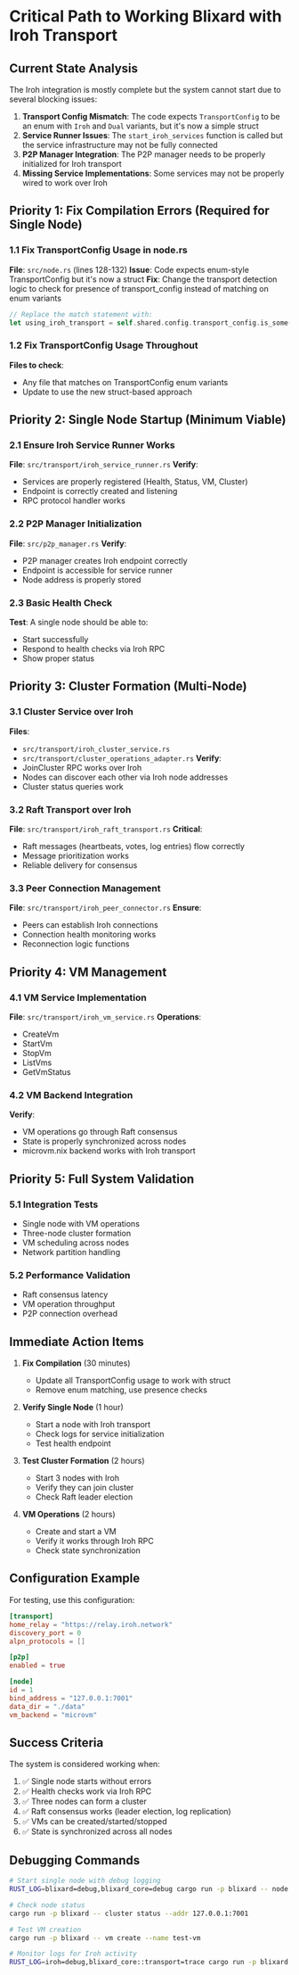 # Critical Path to Working Blixard with Iroh Transport

## Current State Analysis

The Iroh integration is mostly complete but the system cannot start due to several blocking issues:

1. **Transport Config Mismatch**: The code expects `TransportConfig` to be an enum with `Iroh` and `Dual` variants, but it's now a simple struct
2. **Service Runner Issues**: The `start_iroh_services` function is called but the service infrastructure may not be fully connected
3. **P2P Manager Integration**: The P2P manager needs to be properly initialized for Iroh transport
4. **Missing Service Implementations**: Some services may not be properly wired to work over Iroh

## Priority 1: Fix Compilation Errors (Required for Single Node)

### 1.1 Fix TransportConfig Usage in node.rs
**File**: `src/node.rs` (lines 128-132)
**Issue**: Code expects enum-style TransportConfig but it's now a struct
**Fix**: Change the transport detection logic to check for presence of transport_config instead of matching on enum variants

```rust
// Replace the match statement with:
let using_iroh_transport = self.shared.config.transport_config.is_some();
```

### 1.2 Fix TransportConfig Usage Throughout
**Files to check**: 
- Any file that matches on TransportConfig enum variants
- Update to use the new struct-based approach

## Priority 2: Single Node Startup (Minimum Viable)

### 2.1 Ensure Iroh Service Runner Works
**File**: `src/transport/iroh_service_runner.rs`
**Verify**:
- Services are properly registered (Health, Status, VM, Cluster)
- Endpoint is correctly created and listening
- RPC protocol handler works

### 2.2 P2P Manager Initialization
**File**: `src/p2p_manager.rs`
**Verify**:
- P2P manager creates Iroh endpoint correctly
- Endpoint is accessible for service runner
- Node address is properly stored

### 2.3 Basic Health Check
**Test**: A single node should be able to:
- Start successfully
- Respond to health checks via Iroh RPC
- Show proper status

## Priority 3: Cluster Formation (Multi-Node)

### 3.1 Cluster Service over Iroh
**Files**: 
- `src/transport/iroh_cluster_service.rs`
- `src/transport/cluster_operations_adapter.rs`
**Verify**:
- JoinCluster RPC works over Iroh
- Nodes can discover each other via Iroh node addresses
- Cluster status queries work

### 3.2 Raft Transport over Iroh
**File**: `src/transport/iroh_raft_transport.rs`
**Critical**:
- Raft messages (heartbeats, votes, log entries) flow correctly
- Message prioritization works
- Reliable delivery for consensus

### 3.3 Peer Connection Management
**File**: `src/transport/iroh_peer_connector.rs`
**Ensure**:
- Peers can establish Iroh connections
- Connection health monitoring works
- Reconnection logic functions

## Priority 4: VM Management

### 4.1 VM Service Implementation
**File**: `src/transport/iroh_vm_service.rs`
**Operations**:
- CreateVm
- StartVm
- StopVm
- ListVms
- GetVmStatus

### 4.2 VM Backend Integration
**Verify**:
- VM operations go through Raft consensus
- State is properly synchronized across nodes
- microvm.nix backend works with Iroh transport

## Priority 5: Full System Validation

### 5.1 Integration Tests
- Single node with VM operations
- Three-node cluster formation
- VM scheduling across nodes
- Network partition handling

### 5.2 Performance Validation
- Raft consensus latency
- VM operation throughput
- P2P connection overhead

## Immediate Action Items

1. **Fix Compilation** (30 minutes)
   - Update all TransportConfig usage to work with struct
   - Remove enum matching, use presence checks

2. **Verify Single Node** (1 hour)
   - Start a node with Iroh transport
   - Check logs for service initialization
   - Test health endpoint

3. **Test Cluster Formation** (2 hours)
   - Start 3 nodes with Iroh
   - Verify they can join cluster
   - Check Raft leader election

4. **VM Operations** (2 hours)
   - Create and start a VM
   - Verify it works through Iroh RPC
   - Check state synchronization

## Configuration Example

For testing, use this configuration:

```toml
[transport]
home_relay = "https://relay.iroh.network"
discovery_port = 0
alpn_protocols = []

[p2p]
enabled = true

[node]
id = 1
bind_address = "127.0.0.1:7001"
data_dir = "./data"
vm_backend = "microvm"
```

## Success Criteria

The system is considered working when:
1. ✅ Single node starts without errors
2. ✅ Health checks work via Iroh RPC
3. ✅ Three nodes can form a cluster
4. ✅ Raft consensus works (leader election, log replication)
5. ✅ VMs can be created/started/stopped
6. ✅ State is synchronized across all nodes

## Debugging Commands

```bash
# Start single node with debug logging
RUST_LOG=blixard=debug,blixard_core=debug cargo run -p blixard -- node --id 1 --bind 127.0.0.1:7001

# Check node status
cargo run -p blixard -- cluster status --addr 127.0.0.1:7001

# Test VM creation
cargo run -p blixard -- vm create --name test-vm

# Monitor logs for Iroh activity
RUST_LOG=iroh=debug,blixard_core::transport=trace cargo run -p blixard -- node --id 1 --bind 127.0.0.1:7001
```